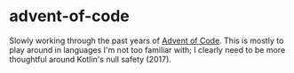 # advent-of-code
Slowly working through the past years of [Advent of Code](https://adventofcode.com/). This is mostly to play around in languages I'm not too familiar with; I clearly need to be more thoughtful around Kotlin's null safety (2017).
